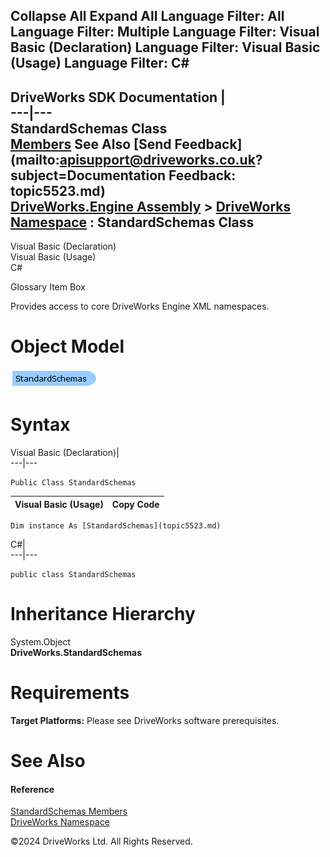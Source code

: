        

 Collapse All Expand All  Language Filter: All  Language Filter: Multiple  Language Filter: Visual Basic (Declaration) Language Filter: Visual Basic (Usage) Language Filter: C#  
---  
DriveWorks SDK Documentation  |   
---|---  
StandardSchemas Class   
[Members](topic5524.md) See Also [Send Feedback](mailto:apisupport@driveworks.co.uk?subject=Documentation Feedback: topic5523.md)  
[DriveWorks.Engine Assembly](topic2156.md) > [DriveWorks Namespace](topic2159.md) : StandardSchemas Class  
---  
  
Visual Basic (Declaration)    
Visual Basic (Usage)    
C# 

Glossary Item Box

Provides access to core DriveWorks Engine XML namespaces. 

# Object Model

![](dotnetdiagramimages/image276.png)

# Syntax

Visual Basic (Declaration)|   
---|---  
      
    
    Public Class StandardSchemas   
  
Visual Basic (Usage)| Copy Code  
---|---  
      
    
    Dim instance As [StandardSchemas](topic5523.md)  
  
C#|   
---|---  
      
    
    public class StandardSchemas   
  
# Inheritance Hierarchy

System.Object  
**DriveWorks.StandardSchemas**  


# Requirements

**Target Platforms:** Please see DriveWorks software prerequisites.

# See Also

#### Reference

[StandardSchemas Members](topic5524.md)   
[DriveWorks Namespace](topic2159.md)

©2024 DriveWorks Ltd. All Rights Reserved.
